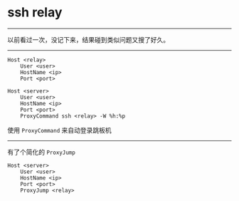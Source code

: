 # ssh relay

---

以前看过一次，没记下来，结果碰到类似问题又搜了好久。

---

```
Host <relay>
    User <user>
    HostName <ip>
    Port <port>

Host <server>
    User <user>
    HostName <ip>
    Port <port>
    ProxyCommand ssh <relay> -W %h:%p
```

使用 `ProxyCommand` 来自动登录跳板机

---

有了个简化的 `ProxyJump`

```
Host <server>
    User <user>
    HostName <ip>
    Port <port>
    ProxyJump <relay>
```
